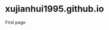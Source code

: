 # xujianhui1995.github.io
<html>	
	<head>
		<title>我的第一个网页</title>
	</head>
	<body>
		First page
		
	
</html>
